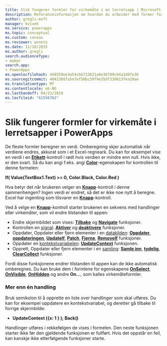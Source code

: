 ```yaml
---
title: Slik fungerer formler for virkemåte i en lerretsapp | Microsoft Docs
description: Referanseinformasjon om hvordan du arbeider med former for virkemåte, som endrer tilstanden til en lerretsapp i PowerApps
author: gregli-msft
manager: kvivek
ms.service: powerapps
ms.topic: conceptual
ms.custom: canvas
ms.reviewer: anneta
ms.date: 11/10/2015
ms.author: gregli
search.audienceType:
- maker
search.app:
- PowerApps
ms.openlocfilehash: d48559ee3a54cbb723621a0e36f09cb4a1d0fe3b
ms.sourcegitcommit: 4042388fa5e7ef50bc59f9e35df330613fea29ae
ms.translationtype: MT
ms.contentlocale: nb-NO
ms.lasthandoff: 04/23/2019
ms.locfileid: "61556762"
---
```

# <a name="understand-behavior-formulas-for-canvas-apps-in-powerapps"></a>Slik fungerer formler for virkemåte i lerretsapper i PowerApps

De fleste formler beregner en verdi.  Omberegning skjer automatisk når verdiene endres, akkurat som i et Excel-regneark.  Du kan for eksempel vise en verdi i en **[Etikett](controls/control-text-box.md)**-kontroll i rødt hvis verdien er mindre enn null. Hvis ikke, er den svart. Så du kan angi f.eks. angi **[Color](controls/properties-color-border.md)**-egenskapen for kontrollen til denne formelen:

**If( Value(TextBox1.Text) >= 0, Color.Black, Color.Red )**

Hva betyr det når brukeren velger en **[Knapp](controls/control-button.md)**-kontroll i denne sammenhengen?  Ingen verdi er endret, så det er ikke noe nytt å beregne. Excel har ingenting som tilsvarer en **[Knapp](controls/control-button.md)**-kontroll.  

Ved å velge en **[Knapp](controls/control-button.md)**-kontroll starter brukeren en sekvens med handlinger eller virkemåter, som vil endre tilstanden til appen:

* Endre skjermbildet som vises: **[Tilbake](functions/function-navigate.md)**  og **[Navigate](functions/function-navigate.md)** funksjoner.
* Kontrollen en [signal](functions/signals.md): **[Aktiver](functions/function-enable-disable.md)**  og **[deaktivere](functions/function-enable-disable.md)** funksjoner.
* Oppdater, Oppdater eller fjern elementer i en [datakilden](working-with-data-sources.md): **[Oppdater](functions/function-refresh.md)**,  **[oppdateringen](functions/function-update-updateif.md)**,  **[UpdateIf](functions/function-update-updateif.md)**, **[Patch](functions/function-patch.md)**,  **[Fjerne](functions/function-remove-removeif.md)**, **[RemoveIf](functions/function-remove-removeif.md)** funksjoner.
* Oppdater en [kontekstvariabelen](working-with-variables.md#use-a-context-variable):  **[UpdateContext](functions/function-updatecontext.md)**  funksjonen.
* Opprett, Oppdater eller fjern elementer i en [samling](working-with-data-sources.md#collections):  **[Samle inn](functions/function-clear-collect-clearcollect.md)**,  **[tydelig](functions/function-clear-collect-clearcollect.md)**, **[ClearCollect](functions/function-clear-collect-clearcollect.md)** funksjoner.

Fordi disse funksjonene endrer tilstanden til appen kan de ikke automatisk omberegnes. Du kan bruke dem i formlene for egenskapene **[OnSelect](controls/properties-core.md)**, **[OnVisible](controls/control-screen.md)**, **[OnHidden](controls/control-screen.md)**  og andre **On...**, som kalles virkemåteformler.

### <a name="more-than-one-action"></a>Mer enn én handling
Bruk semikolon til å opprette en liste over handlinger som skal utføres. Du kan for eksempel oppdatere en kontekstvariabel, og deretter gå tilbake til forrige skjermbilde:

* **UpdateContext ({x: 1 } ); Back()**

Handlinger utføres i rekkefølgen de vises i formelen.  Den neste funksjonen starter ikke før den gjeldende funksjonen er fullført. Hvis det oppstår en feil, kan kanskje ikke etterfølgende funksjoner starte.

